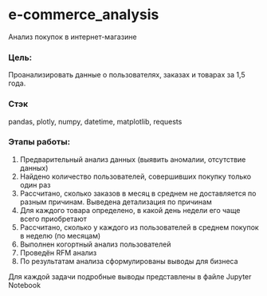 # e-commerce_analysis
Анализ покупок в интернет-магазине
### Цель:
Проанализировать данные о пользователях, заказах и товарах за 1,5 года.
### Стэк
pandas, plotly, numpy, datetime, matplotlib, requests
### Этапы работы:
1. Предварительный анализ данных (выявить аномалии, отсутствие данных)
2. Найдено количество пользователей, совершивших покупку только один раз
3. Рассчитано, сколько заказов в месяц в среднем не доставляется по разным причинам. Выведена детализация по причинам
4. Для каждого товара определено, в какой день недели его чаще всего приобретают
5. Рассчитано, сколько у каждого из пользователей в среднем покупок в неделю (по месяцам)
6. Выполнен когортный анализ пользователей
7. Проведён RFM анализ
8. По результатам анализа сформулированы выводы для бизнеса
   
Для каждой задачи подробные выводы представлены в файле Jupyter Notebook
